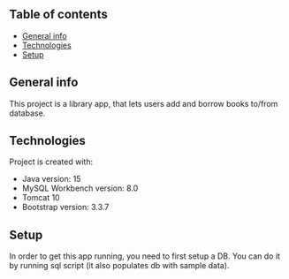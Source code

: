 ## Table of contents
* [General info](#general-info)
* [Technologies](#technologies)
* [Setup](#setup)

## General info
This project is a library app, that lets users add and borrow books to/from database.
	
## Technologies
Project is created with:
* Java version: 15
* MySQL Workbench version: 8.0
* Tomcat 10
* Bootstrap version: 3.3.7
	
## Setup
In order to get this app running, you need to first setup a DB. You can do it by running sql script (it also populates db with sample data).

